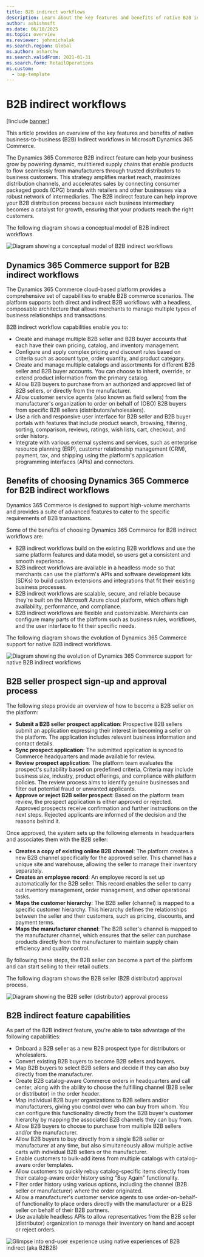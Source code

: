 ```yaml
---
title: B2B indirect workflows
description: Learn about the key features and benefits of native B2B indirect workflows in Microsoft Dynamics 365 Commerce.  
author: ashishmsft  
ms.date: 06/10/2025  
ms.topic: overview
ms.reviewer: johnmichalak
ms.search.region: Global  
ms.author: asharchw  
ms.search.validFrom: 2021-01-31  
ms.search.form: RetailOperations  
ms.custom: 
  - bap-template
---
```


# B2B indirect workflows

[!include [banner](../../includes/banner.md)]

This article provides an overview of the key features and benefits of native business-to-business (B2B) Indirect workflows in Microsoft Dynamics 365 Commerce.

The Dynamics 365 Commerce B2B indirect feature can help your business grow by powering dynamic, multitiered supply chains that enable products to flow seamlessly from manufacturers through trusted distributors to business customers. This strategy amplifies market reach, maximizes distribution channels, and accelerates sales by connecting consumer packaged goods (CPG) brands with retailers and other businesses via a robust network of intermediaries. The B2B indirect feature can help improve your B2B distribution process because each business intermediary becomes a catalyst for growth, ensuring that your products reach the right customers.

The following diagram shows a conceptual model of B2B indirect workflows.

![Diagram showing a conceptual model of B2B indirect workflows](../media/B2B2B-Overview-Conceptual-Model.png)

## Dynamics 365 Commerce support for B2B indirect workflows

The Dynamics 365 Commerce cloud-based platform provides a comprehensive set of capabilities to enable B2B commerce scenarios. The platform supports both direct and indirect B2B workflows with a headless, composable architecture that allows merchants to manage multiple types of business relationships and transactions. 

B2B indirect workflow capabilities enable you to:

- Create and manage multiple B2B seller and B2B buyer accounts that each have their own pricing, catalog, and inventory management.
- Configure and apply complex pricing and discount rules based on criteria such as account type, order quantity, and product category.
- Create and manage multiple catalogs and assortments for different B2B seller and B2B buyer accounts. You can choose to inherit, override, or extend product information from the primary catalog.
- Allow B2B buyers to purchase from an authorized and approved list of B2B sellers, or directly from the manufacturer.
- Allow customer service agents (also known as field sellers) from the manufacturer's organization to order on behalf of (OBO) B2B buyers from specific B2B sellers (distributors/wholesalers).
- Use a rich and responsive user interface for B2B seller and B2B buyer portals with features that include product search, browsing, filtering, sorting, comparison, reviews, ratings, wish lists, cart, checkout, and order history.
- Integrate with various external systems and services, such as enterprise resource planning (ERP), customer relationship management (CRM), payment, tax, and shipping using the platform's application programming interfaces (APIs) and connectors.

## Benefits of choosing Dynamics 365 Commerce for B2B indirect workflows

Dynamics 365 Commerce is designed to support high-volume merchants and provides a suite of advanced features to cater to the specific requirements of B2B transactions. 

Some of the benefits of choosing Dynamics 365 Commerce for B2B indirect workflows are:

- B2B indirect workflows build on the existing B2B workflows and use the same platform features and data model, so users get a consistent and smooth experience.
- B2B indirect workflows are available in a headless mode so that merchants can use the platform's APIs and software development kits (SDKs) to build custom extensions and integrations that fit their existing business processes.
- B2B indirect workflows are scalable, secure, and reliable because they're built on the Microsoft Azure cloud platform, which offers high availability, performance, and compliance.
- B2B indirect workflows are flexible and customizable. Merchants can configure many parts of the platform such as business rules, workflows, and the user interface to fit their specific needs.

The following diagram shows the evolution of Dynamics 365 Commerce support for native B2B indirect workflows.

![Diagram showing the evolution of Dynamics 365 Commerce support for native B2B indirect workflows](../media/EvolutionB2BtoB2B2B.png)

## B2B seller prospect sign-up and approval process

The following steps provide an overview of how to become a B2B seller on the platform:

- **Submit a B2B seller prospect application**: Prospective B2B sellers submit an application expressing their interest in becoming a seller on the platform. The application includes relevant business information and contact details.
- **Sync prospect application**: The submitted application is synced to Commerce headquarters and made available for review. <!--Run or schedule a P-001 sync job from the Distribution Schedule and run **Sync Customer requests**.-->
- **Review prospect application**: The platform team evaluates the prospect's suitability based on predefined criteria. Criteria may include business size, industry, product offerings, and compliance with platform policies. The review process aims to identify genuine businesses and filter out potential fraud or unwanted applicants.
- **Approve or reject B2B seller prospect**: Based on the platform team review, the prospect application is either approved or rejected. Approved prospects receive confirmation and further instructions on the next steps. Rejected applicants are informed of the decision and the reasons behind it.

Once approved, the system sets up the following elements in headquarters and associates them with the B2B seller:

- **Creates a copy of existing online B2B channel**: The platform creates a new B2B channel specifically for the approved seller. This channel has a unique site and warehouse, allowing the seller to manage their inventory separately.
- **Creates an employee record**: An employee record is set up automatically for the B2B seller. This record enables the seller to carry out inventory management, order management, and other operational tasks.
- **Maps the customer hierarchy**: The B2B seller (channel) is mapped to a specific customer hierarchy. This hierarchy defines the relationships between the seller and their customers, such as pricing, discounts, and payment terms.
- **Maps the manufacturer channel**: The B2B seller's channel is mapped to the manufacturer channel, which ensures that the seller can purchase products directly from the manufacturer to maintain supply chain efficiency and quality control.

By following these steps, the B2B seller can become a part of the platform and can start selling to their retail outlets.

The following diagram shows the B2B seller (B2B distributor) approval process.

![Diagram showing the B2B seller (distributor) approval process](../media/B2BSeller-Approval-Process.png)

## B2B indirect feature capabilities

As part of the B2B indirect feature, you're able to take advantage of the following capabilities:

- Onboard a B2B seller as a new B2B prospect type for distributors or wholesalers.
- Convert existing B2B buyers to become B2B sellers and buyers.
- Map B2B buyers to select B2B sellers and decide if they can also buy directly from the manufacturer. 
- Create B2B catalog-aware Commerce orders in headquarters and call center, along with the ability to choose the fulfilling channel (B2B seller or distributor) in the order header.
- Map individual B2B buyer organizations to B2B sellers and/or manufacturers, giving you control over who can buy from whom. You can configure this functionality directly from the B2B buyer's customer hierarchy by mapping the associated B2B channels they can buy from.
- Allow B2B buyers to choose to purchase from multiple B2B sellers and/or the manufacturer.
- Allow B2B buyers to buy directly from a single B2B seller or manufacturer at any time, but also simultaneously allow multiple active carts with individual B2B sellers or the manufacturer.
- Enable customers to bulk-add items from multiple catalogs with catalog-aware order templates.
- Allow customers to quickly rebuy catalog-specific items directly from their catalog-aware order history using "Buy Again" functionality.
- Filter order history using various options, including the channel (B2B seller or manufacturer) where the order originated.
- Allow a manufacturer's customer service agents to use order-on-behalf-of functionality to place orders directly with the manufacturer or a B2B seller on behalf of their B2B partners.
- Use available headless APIs to allow representatives from the B2B seller (distributor) organization to manage their inventory on hand and accept or reject orders.

![Glimpse into end-user experience using native experiences of B2B indirect (aka B2B2B)](../media/B2B-Indirect-Experience-Glimpse.png)
